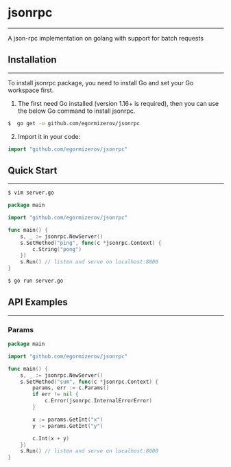 # jsonrpc
___

A json-rpc implementation on golang with support for batch requests

## Installation
___
To install jsonrpc package, you need to install Go and set your Go workspace first.

1. The first need Go installed (version 1.16+ is required), then you can use the below Go command to install jsonrpc.
```sh
$  go get -u github.com/egormizerov/jsonrpc
```
2. Import it in your code:
```go
import "github.com/egormizerov/jsonrpc"
```

## Quick Start
___

```sh
$ vim server.go
```

```go
package main

import "github.com/egormizerov/jsonrpc"

func main() {
	s, _ := jsonrpc.NewServer()
	s.SetMethod("ping", func(c *jsonrpc.Context) {
		c.String("pong")
	})
	s.Run() // listen and serve on localhost:8000
}
```

```sh
$ go run server.go
```

## API Examples
___
### Params
```go
package main

import "github.com/egormizerov/jsonrpc"

func main() {
	s, _ := jsonrpc.NewServer()
	s.SetMethod("sum", func(c *jsonrpc.Context) {
		params, err := c.Params()
		if err != nil {
			c.Error(jsonrpc.InternalErrorError)
		}

		x := params.GetInt("x")
		y := params.GetInt("y")

		c.Int(x + y)
	})
	s.Run() // listen and serve on localhost:8000
}
```

